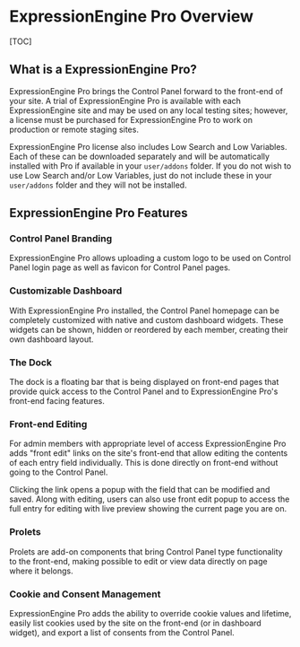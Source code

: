 <!--
    This source file is part of the open source project
    ExpressionEngine User Guide (https://github.com/ExpressionEngine/ExpressionEngine-User-Guide)

    @link      https://expressionengine.com/
    @copyright Copyright (c) 2003-2021, Packet Tide, LLC (https://packettide.com)
    @license   https://expressionengine.com/license Licensed under Apache License, Version 2.0
-->

# ExpressionEngine Pro Overview

[TOC]

## What is a ExpressionEngine Pro?

ExpressionEngine Pro brings the Control Panel forward to the front-end of your site. A trial of ExpressionEngine Pro is available with each ExpressionEngine site and may be used on any local testing sites; however, a license must be purchased for ExpressionEngine Pro to work on production or remote staging sites.

ExpressionEngine Pro license also includes Low Search and Low Variables. Each of these can be downloaded separately and will be automatically installed with Pro if available in your `user/addons` folder. If you do not wish to use Low Search and/or Low Variables, just do not include these in your `user/addons` folder and they will not be installed.

## ExpressionEngine Pro Features

### Control Panel Branding

ExpressionEngine Pro allows uploading a custom logo to be used on Control Panel login page as well as favicon for Control Panel pages.

### Customizable Dashboard

With ExpressionEngine Pro installed, the Control Panel homepage can be completely customized with native and custom dashboard widgets. These widgets can be shown, hidden or reordered by each member, creating their own dashboard layout.

### The Dock

The dock is a floating bar that is being displayed on front-end pages that provide quick access to the Control Panel and to ExpressionEngine Pro's front-end facing features.

### Front-end Editing

For admin members with appropriate level of access ExpressionEngine Pro adds "front edit" links on the site's front-end that allow editing the contents of each entry field individually. This is done directly on front-end without going to the Control Panel.

Clicking the link opens a popup with the field that can be modified and saved. Along with editing, users can also use front edit popup to access the full entry for editing with live preview showing the current page you are on.

### Prolets

Prolets are add-on components that bring Control Panel type functionality to the front-end, making possible to edit or view data directly on page where it belongs.

### Cookie and Consent Management

ExpressionEngine Pro adds the ability to override cookie values and lifetime, easily list cookies used by the site on the front-end (or in dashboard widget), and export a list of consents from the Control Panel.